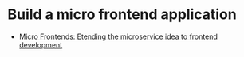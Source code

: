 # Build a micro frontend application
- [Micro Frontends: Etending the microservice idea to frontend development](https://micro-frontends.org/)
